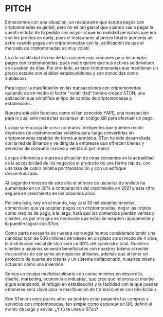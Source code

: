 # PITCH 
Empecemos con una situación, un restaurante que acepta pagos con criptomonedas es genial, 
pero no es tan genial que cuando vas a pagar la cuenta el total de tu pedido sea mayor al que
en realidad pensabas que era con los precios en carta, pues el restaurante al precio total le aumenta 
un extra cuando pagas con criptomonedas con la justificación de que el mercado de criptomonedas es muy volátil.

La alta volatilidad es una de las razones más comunes para no aceptar pagos con criptomonedas, 
pues nadie quiere que sus activos se devaluen en cuestión de días. Por otro lado, existen criptomonedas 
que mantienen un precio estable con el dólar estadounidense y son conocidas como stablecoin.

Para lograr la masificación en las transacciones con criptomonedas quitando de en medio el factor 
"volatilidad" hemos creado STON: una aplicación que simplifica el tipo de cambio de criptomonedas
a establecoins.

Nuestra solución  funciona como el tan conocido YAPE, una transacción para lo cual solo necesitas 
escanear un código QR para efectuar un pago.

La app se encarga de crear contratos inteligentes que pueden recibir depósitos de criptomonedas volátiles 
para luego convertirlas en criptomonedas estables de forma automática. STon ha sido desarrollada con
la red de Binance y va dirigida a empresas que of|recen bienes y servicios de consumo masivo y ventas al por menor

Lo que diferencia a nuestra aplicación de otras existentes en la actualidad es la accesibilidad
de los negocios al producto de una forma rápida, con una tasa de cobro mínima por transacción y
con un enfoque descentralizado.

Al segundo trimestre de este año el número de usuarios de wallets ha aumentado en un 30% a comparación 
del crecimiento en 2021 y esta cifra seguirá en crecimiento en los próximos años. 


Por otro lado, hoy en el mundo, hay casi 30 mil establecimientos comerciales que ya aceptan pagos 
con criptomonedas,  negar las criptos como medios de pago, a la larga, hará que los comercios pierden 
ventas y clientes, es por ello que es necesario que estas se adapten rápidamente y lo pueden lograr con STon.

Como parte necesaria de nuestra estrategia hemos considerado emitir una cantidad total de 500 millones de
tokens en un plazo aproximado de 4 años, la distribución inicial de ston será un 30% del suministro total. 
Nuestros clientes y usuarios se verán beneficiados con nuestros tokens al recibir descuentos de consumo en 
negocios afiliados, además que al tener un protocolo de quema de tokens y un sistema deflacionario, nuestros tokens actuaran como una inversión.


Somos un equipo multidisciplinario con conocimientos en desarrollo, diseño, marketing, economía e industrial,
que cree que mientras el mundo sigue avanzando, el refugio en establecoins y la facilidad con la que puedan obtenerse
será clave para la masificación de transacciones con blockchain. 

Con STon en unos pocos años ya podrías estar pagando tus compras y servicios con criptomonedas, tan simple como 
escanear un QR, definir el monto de pago y enviar. ¿Y tú te unes a STon?
